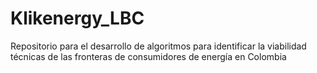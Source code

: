 # Klikenergy_LBC
Repositorio para el desarrollo de algoritmos para identificar la viabilidad técnicas de las fronteras de consumidores de energía en Colombia
